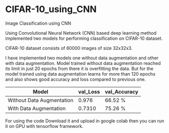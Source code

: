# CIFAR-10_using_CNN
Image Classification using CNN

Using Convolutional Neural Network (CNN) based deep learning method implemented two models for performing classification on CIFAR-10 dataset.

CIFAR-10 dataset consists of 60000 images of size 32x32x3.

I have implemented two models one without data augmentation and other with data augmentation.
Model trained without data augmentation reached its limit in just 20 epochs from there it is overfitting the data.
But for the model trained using data augmentation learns for more than 120 epochs and also shows good accuracy and loss compared to previous one.

|           Model           |   val_Loss  |    val_Accuracy   |
|---------------------------|-------------|-------------------|
| Without Data Augmentation |    0.976    |      66.52 %      |
|  With Data Augmentation   |    0.7310   |      75.26 %      |

For using the code Download it and upload in google colab then you can run it on GPU with tensorflow framework.



